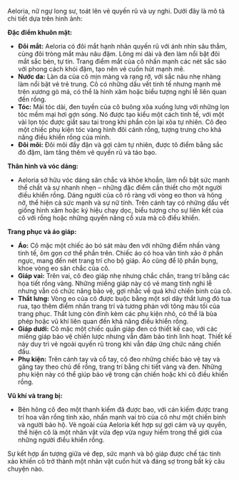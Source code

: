 Aeloria, nữ ngự long sư, toát lên vẻ quyến rũ và uy nghi. Dưới đây là mô tả chi tiết dựa trên hình ảnh:

**Đặc điểm khuôn mặt:**
- **Đôi mắt:** Aeloria có đôi mắt hạnh nhân quyến rũ với ánh nhìn sâu thẳm, cùng đôi tròng mắt màu nâu đậm. Lông mi dài và đen làm nổi bật đôi mắt sắc bén, tự tin. Trang điểm mắt của cô nhấn mạnh các nét sắc sảo với phong cách khói đậm, tạo nên vẻ cuốn hút mạnh mẽ.
- **Nước da:** Làn da của cô mịn màng và rạng rỡ, với sắc nâu nhẹ nhàng làm nổi bật vẻ trẻ trung. Cô có những dấu vết tinh tế nhưng mạnh mẽ trên xương gò má, có thể là hình xăm hoặc biểu tượng nghi lễ liên quan đến rồng.
- **Tóc:** Mái tóc dài, đen tuyền của cô buông xõa xuống lưng với những lọn tóc mềm mại hơi gợn sóng. Nó được tạo kiểu một cách tinh tế, với một vài lọn tóc được giắt sau tai trong khi phần còn lại xõa tự nhiên. Cô đeo một chiếc phụ kiện tóc vàng hình đôi cánh rồng, tượng trưng cho khả năng điều khiển rồng của mình.
- **Đôi môi:** Đôi môi đầy đặn và gợi cảm tự nhiên, được tô điểm bằng sắc đỏ đậm, làm tăng thêm vẻ quyến rũ và táo bạo.

**Thân hình và vóc dáng:**
- Aeloria sở hữu vóc dáng săn chắc và khỏe khoắn, làm nổi bật sức mạnh thể chất và sự nhanh nhẹn – những đặc điểm cần thiết cho một người điều khiển rồng. Dáng người của cô rõ ràng với vòng eo thon và hông nở, thể hiện cả sức mạnh và sự nữ tính. Trên cánh tay có những dấu vết giống hình xăm hoặc ký hiệu chạy dọc, biểu tượng cho sự liên kết của cô với rồng hoặc những quyền năng cổ xưa mà cô điều khiển.

**Trang phục và áo giáp:**
- **Áo:** Cô mặc một chiếc áo bó sát màu đen với những điểm nhấn vàng tinh tế, ôm gọn cơ thể phần trên. Chiếc áo có hoa văn tinh xảo ở phần ngực, mang đến nét trang trí cho bộ giáp. Áo cũng để lộ phần bụng, khoe vòng eo săn chắc của cô.
- **Giáp vai:** Trên vai, cô đeo giáp nhẹ nhưng chắc chắn, trang trí bằng các họa tiết rồng vàng. Những miếng giáp này có vẻ mang tính nghi lễ nhưng vẫn có chức năng bảo vệ, gợi nhắc về quá khứ chiến binh của cô.
- **Thắt lưng:** Vòng eo của cô được buộc bằng một sợi dây thắt lưng đỏ tua rua, tạo thêm điểm nhấn trang trí và tương phản với tông màu tối của trang phục. Thắt lưng còn đính kèm các phụ kiện nhỏ, có thể là bùa phép hoặc vũ khí liên quan đến khả năng điều khiển rồng.
- **Giáp dưới:** Cô mặc một chiếc quần giáp đen có thiết kế cao, với các miếng giáp bảo vệ chiến lược nhưng vẫn đảm bảo tính linh hoạt. Thiết kế này duy trì vẻ ngoài quyến rũ trong khi vẫn đáp ứng chức năng chiến đấu.
- **Phụ kiện:** Trên cánh tay và cổ tay, cô đeo những chiếc bảo vệ tay và găng tay theo chủ đề rồng, trang trí bằng chi tiết vàng và đen. Những phụ kiện này có thể giúp bảo vệ trong cận chiến hoặc khi cô điều khiển rồng.

**Vũ khí và trang bị:**
- Bên hông cô đeo một thanh kiếm đã được bao, với cán kiếm được trang trí hoa văn rồng tinh xảo, nhấn mạnh vai trò của cô như một chiến binh và người bảo hộ. Vẻ ngoài của Aeloria kết hợp sự gợi cảm và uy quyền, thể hiện cô là một nhân vật vừa đẹp vừa nguy hiểm trong thế giới của những người điều khiển rồng.

Sự kết hợp ấn tượng giữa vẻ đẹp, sức mạnh và bộ giáp được chế tác tinh xảo khiến cô trở thành một nhân vật cuốn hút và đáng sợ trong bất kỳ câu chuyện nào.